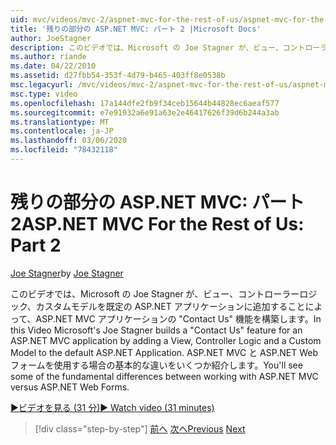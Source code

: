 ```yaml
---
uid: mvc/videos/mvc-2/aspnet-mvc-for-the-rest-of-us/aspnet-mvc-for-the-rest-of-us-part-2
title: '残りの部分の ASP.NET MVC: パート 2 |Microsoft Docs'
author: JoeStagner
description: このビデオでは、Microsoft の Joe Stagner が、ビュー、コントローラーロジック、カスタムモデルを t... に追加して、ASP.NET MVC アプリケーションの "お問い合わせ" 機能を構築します。
ms.author: riande
ms.date: 04/22/2010
ms.assetid: d27fbb54-353f-4d79-b465-403ff8e0538b
msc.legacyurl: /mvc/videos/mvc-2/aspnet-mvc-for-the-rest-of-us/aspnet-mvc-for-the-rest-of-us-part-2
msc.type: video
ms.openlocfilehash: 17a144dfe2fb9f34ceb15644b44828ec6aeaf577
ms.sourcegitcommit: e7e91932a6e91a63e2e46417626f39d6b244a3ab
ms.translationtype: MT
ms.contentlocale: ja-JP
ms.lasthandoff: 03/06/2020
ms.locfileid: "78432118"
---
```

# <a name="aspnet-mvc-for-the-rest-of-us-part-2"></a><span data-ttu-id="d7a7e-103">残りの部分の ASP.NET MVC: パート2</span><span class="sxs-lookup"><span data-stu-id="d7a7e-103">ASP.NET MVC For the Rest of Us: Part 2</span></span>

<span data-ttu-id="d7a7e-104">[Joe Stagner](https://github.com/JoeStagner)</span><span class="sxs-lookup"><span data-stu-id="d7a7e-104">by [Joe Stagner](https://github.com/JoeStagner)</span></span>

<span data-ttu-id="d7a7e-105">このビデオでは、Microsoft の Joe Stagner が、ビュー、コントローラーロジック、カスタムモデルを既定の ASP.NET アプリケーションに追加することによって、ASP.NET MVC アプリケーションの "Contact Us" 機能を構築します。</span><span class="sxs-lookup"><span data-stu-id="d7a7e-105">In this Video Microsoft's Joe Stagner builds a "Contact Us" feature for an ASP.NET MVC application by adding a View, Controller Logic and a Custom Model to the default ASP.NET Application.</span></span> <span data-ttu-id="d7a7e-106">ASP.NET MVC と ASP.NET Web フォームを使用する場合の基本的な違いをいくつか紹介します。</span><span class="sxs-lookup"><span data-stu-id="d7a7e-106">You'll see some of the fundamental differences between working with ASP.NET MVC versus ASP.NET Web Forms.</span></span>

[<span data-ttu-id="d7a7e-107">&#9654;ビデオを見る (31 分)</span><span class="sxs-lookup"><span data-stu-id="d7a7e-107">&#9654; Watch video (31 minutes)</span></span>](https://channel9.msdn.com/Blogs/ASP-NET-Site-Videos/aspnet-mvc-for-the-rest-of-us-part-2)

> [!div class="step-by-step"]
> <span data-ttu-id="d7a7e-108">[前へ](aspnet-mvc-for-the-rest-of-us-part-1.md)
> [次へ](aspnet-mvc-for-the-rest-of-us-part-3.md)</span><span class="sxs-lookup"><span data-stu-id="d7a7e-108">[Previous](aspnet-mvc-for-the-rest-of-us-part-1.md)
[Next](aspnet-mvc-for-the-rest-of-us-part-3.md)</span></span>
